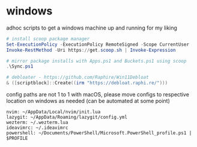 # windows

adhoc scripts to get a windows machine up and running for my liking

```ps1
# install scoop package manager
Set-ExecutionPolicy -ExecutionPolicy RemoteSigned -Scope CurrentUser
Invoke-RestMethod -Uri https://get.scoop.sh | Invoke-Expression

# mirror package installs with Apps.ps1 and Buckets.ps1 using scoop
.\Sync.ps1

# debloater - https://github.com/Raphire/Win11Debloat
& ([scriptblock]::Create((irm "https://debloat.raphi.re/")))
```

config paths are not 1 to 1 with macOS, please move configs to respective
location on windows as needed (can be automated at some point)

```
nvim: ~/AppData/Local/nvim/init.lua
lazygit: ~/AppData/Roaming/lazygit/config.yml
wezterm: ~/.wezterm.lua
ideavimrc: ~/.ideavimrc
powershell: ~/Documents/PowerShell/Microsoft.PowerShell_profile.ps1 | $PROFILE
```
